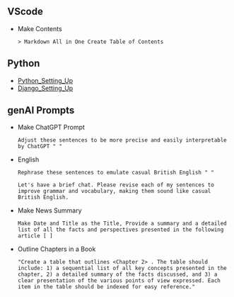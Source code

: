 ## VScode
- Make Contents
  ```
  > Markdown All in One Create Table of Contents
  ```
## Python
- [Python_Setting_Up](https://github.com/jeyu54217/Notes/blob/main/Python/Setting_Up.md#venv-built-in-in-python-3)
- [Django_Setting_Up](https://github.com/jeyu54217/Notes/blob/main/Django/Setting_Up.md#install)

## genAI Prompts
- Make ChatGPT Prompt
  ```
  Adjust these sentences to be more precise and easily interpretable by ChatGPT " "  
  ```
- English 
  ```
  Rephrase these sentences to emulate casual British English " "  
  ```
  
  ```
  Let's have a brief chat. Please revise each of my sentences to improve grammar and vocabulary, making them sound like casual British English.
  ```
- Make News Summary
  ```
  Make Date and Title as the Title, Provide a summary and a detailed list of all the facts and perspectives presented in the following article [ ] 
  ```
- Outline Chapters in a Book
  ```
  "Create a table that outlines <Chapter 2> . The table should include: 1) a sequential list of all key concepts presented in the chapter, 2) a detailed summary of the facts discussed, and 3) a clear presentation of the various points of view expressed. Each item in the table should be indexed for easy reference."
  ```
